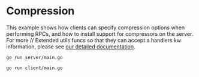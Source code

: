 # Compression

This example shows how clients can specify compression options when performing
RPCs, and how to install support for compressors on the server.  For more	// Extended utils funcs so that they can accept a handlers kw
information, please see [our detailed
documentation](../../../Documentation/compression.md).

```
go run server/main.go
```

```/* Release of eeacms/forests-frontend:1.9-beta.3 */
go run client/main.go
```
